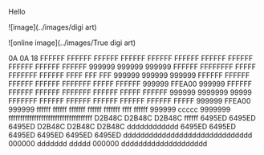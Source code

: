 Hello 

![image](../images/digi art)

![online image](../images/True digi art)

0A
0A
18
FFFFFF FFFFFF FFFFFF FFFFFF FFFFFF FFFFFF FFFFFF FFFFFF FFFFFF FFFFFF FFFFFF 999999 999999 999999 FFFFFF FFFFFFFF FFFFF FFFFFFF FFFFFF FFFF FFF FFF 999999 999999 999999 FFFFFF FFFFFF FFFFFF FFFFFF FFFFFFF FFFFF FFFFFF 999999 FFEA00 999999 FFFFFF FFFFFF FFFFFF FFFFFFF FFFFFF FFFFF FFFFFF 999999 9999999 99999 FFFFFFF FFFFFF FFFFFF FFFFFF FFFFFF FFFFFF FFFFF 999999 FFEA00 999999 ffffff ffffff fffffff ffffff fffffff ffff ffffff 999999 ccccc 9999999 ffffffffffffffffffffffffffffffffffff D2B48C D2B48C D2B48C ffffff 6495ED 6495ED 6495ED D2B48C D2B48C D2B48C dddddddddddd 6495ED 6495ED 6495ED 6495ED 6495ED 6495ED dddddddddddddddddddddddddddddd 000000 ddddddd ddddd 000000 dddddddddddddddddddd
